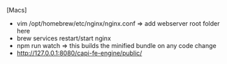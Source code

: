 [Macs]

- vim /opt/homebrew/etc/nginx/nginx.conf => add webserver root folder here
- brew services restart/start nginx
- npm run watch => this builds the minified bundle on any code change
- http://127.0.0.1:8080/capi-fe-engine/public/

